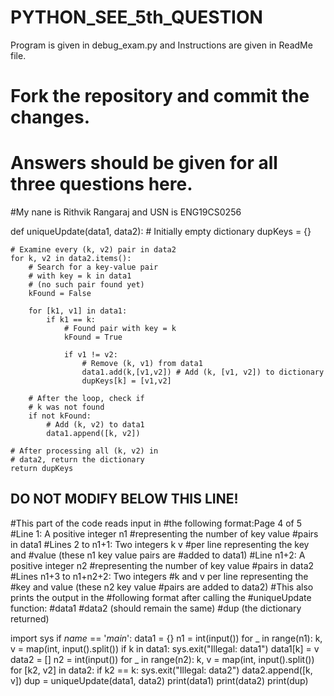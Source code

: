 # PYTHON_SEE_5th_QUESTION
Program is given in debug_exam.py and Instructions are given in ReadMe file.
# Fork the repository and commit the changes.
# Answers should be given for all three questions here.
#My nane is Rithvik Rangaraj and USN is ENG19CS0256

def uniqueUpdate(data1, data2):
    # Initially empty dictionary
    dupKeys = {}

    # Examine every (k, v2) pair in data2
    for k, v2 in data2.items():
        # Search for a key-value pair
        # with key = k in data1
        # (no such pair found yet)
        kFound = False

        for [k1, v1] in data1:
            if k1 == k:
                # Found pair with key = k
                kFound = True

                if v1 != v2:
                	# Remove (k, v1) from data1
                	data1.add(k,[v1,v2]) # Add (k, [v1, v2]) to dictionary
                	dupKeys[k] = [v1,v2]
  
        # After the loop, check if
        # k was not found
        if not kFound:
            # Add (k, v2) to data1
            data1.append([k, v2])

    # After processing all (k, v2) in
    # data2, return the dictionary
    return dupKeys
## DO NOT MODIFY BELOW THIS LINE! ##
#This part of the code reads input in
#the following format:Page 4 of 5
#Line 1: A positive integer n1
#representing the number of key value
#pairs in data1
#Lines 2 to n1+1: Two integers k v
#per line representing the key and
#value (these n1 key value pairs are
#added to data1)
#Line n1+2: A positive integer n2
#representing the number of key value
#pairs in data2
#Lines n1+3 to n1+n2+2: Two integers
#k and v per line representing the
#key and value (these n2 key value
#pairs are added to data2)
#This also prints the output in the
#following format after calling the
#uniqueUpdate function:
#data1
#data2 (should remain the same)
#dup (the dictionary returned)

import sys
if _name_ == '_main_':
    data1 = {}
    n1 = int(input())
    for _ in range(n1):
        k, v = map(int, input().split())
        if k in data1:
            sys.exit("Illegal: data1")
        data1[k] = v
    data2 = []
    n2 = int(input())
    for _ in range(n2):
        k, v = map(int, input().split())
        for [k2, v2] in data2:
            if k2 == k:
                sys.exit("Illegal: data2")
        data2.append([k, v])
dup = uniqueUpdate(data1, data2)
print(data1)
print(data2)
print(dup)
